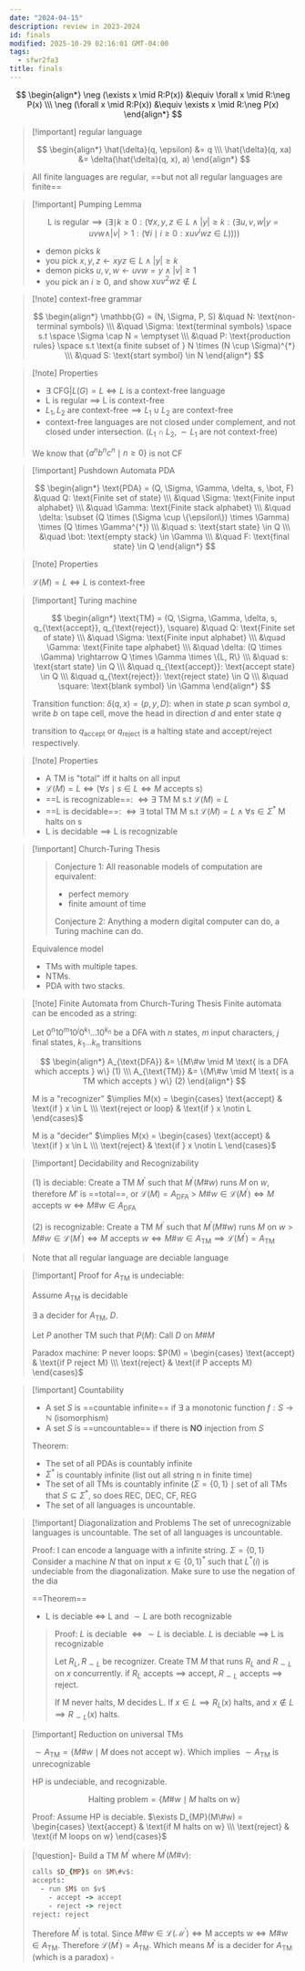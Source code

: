 ```yaml
---
date: "2024-04-15"
description: review in 2023-2024
id: finals
modified: 2025-10-29 02:16:01 GMT-04:00
tags:
  - sfwr2fa3
title: finals
---
```


$$
\begin{align*}
\neg (\exists  x \mid R:P(x)) &\equiv \forall x \mid R:\neg P(x) \\\
\neg (\forall x \mid R:P(x)) &\equiv \exists x \mid R:\neg P(x)
\end{align*}
$$

> [!important] regular language
>
> $$
> \begin{align*}
> \hat{\delta}(q, \epsilon) &= q \\\
> \hat{\delta}(q, xa) &= \delta(\hat{\delta}(q, x), a)
> \end{align*}
> $$

> All finite languages are regular, ==but not all regular languages are finite==

> [!important] Pumping Lemma
>
> $$
> \text{L is regular} \implies (\exists \mid  k \geq 0: (\forall x,y,z \in L \land |y| \geq k : (\exists  u,v,w | y=uvw \land |v| > 1: (\forall i \mid i \geq 0: xuv^iwz \in L))))
> $$
>
> - demon picks $k$
> - you pick $x,y,z \leftarrow xyz \in L \land |y| \geq k$
> - demon picks $u,v,w \leftarrow uvw = y \land |v| \geq 1$
> - you pick an $i \geq 0$, and show $xuv^2wz \notin L$

> [!note] context-free grammar
>
> $$
> \begin{align*}
> \mathbb{G} = (N, \Sigma, P, S) &\quad N: \text{non-terminal symbols} \\\
> &\quad \Sigma: \text{terminal symbols} \space s.t \space \Sigma \cap N = \emptyset \\\
> &\quad P: \text{production rules} \space s.t \text{a finite subset of } N \times (N \cup \Sigma)^{*} \\\
> &\quad S: \text{start symbol} \in N
> \end{align*}
> $$

> [!note] Properties
>
> - $\exists \text{ CFG} | L(G) = L \iff L \text{ is a context-free language}$
> - L is regular $\implies$ L is context-free
> - $L_{1}, L_{2} \text{ are context-free} \implies L_{1} \cup L_{2} \text{ are context-free}$
> - context-free languages are not closed under complement, and not closed under intersection. ($L_1 \cap L_2, \sim{L_1} \text{ are not context-free}$)
>
> We know that $\{a^nb^nc^n\mid n \geq 0\}$ is not CF

> [!important] Pushdown Automata PDA
>
> $$
> \begin{align*}
> \text{PDA} = (Q, \Sigma, \Gamma, \delta, s, \bot, F) &\quad Q: \text{Finite set of state} \\\
> &\quad \Sigma: \text{Finite input alphabet} \\\
> &\quad \Gamma: \text{Finite stack alphabet} \\\
> &\quad \delta: \subset (Q \times (\Sigma \cup \{\epsilon\}) \times \Gamma) \times (Q \times \Gamma^{*}) \\\
> &\quad s: \text{start state} \in Q \\\
> &\quad \bot: \text{empty stack} \in \Gamma \\\
> &\quad F: \text{final state} \in Q
> \end{align*}
> $$

> [!note] Properties
>
> $\mathcal{L}(M) = L \iff L \text{ is context-free}$

> [!important] Turing machine
>
> $$
> \begin{align*}
> \text{TM} = (Q, \Sigma, \Gamma, \delta, s, q_{\text{accept}}, q_{\text{reject}}, \square) &\quad Q: \text{Finite set of state} \\\
> &\quad \Sigma: \text{Finite input alphabet} \\\
> &\quad \Gamma: \text{Finite tape alphabet} \\\
> &\quad \delta: (Q \times \Gamma) \rightarrow Q \times \Gamma \times \{L, R\} \\\
> &\quad s: \text{start state} \in Q \\\
> &\quad q_{\text{accept}}: \text{accept state} \in Q \\\
> &\quad q_{\text{reject}}: \text{reject state} \in Q \\\
> &\quad \square: \text{blank symbol} \in \Gamma
> \end{align*}
> $$
>
> Transition function: $\delta(q, x) = (p, y, D)$: when in state $p$ scan symbol $a$, write $b$ on tape cell, move the head in direction $d$ and enter state $q$
>
> transition to $q_{\text{accept}}$ or $q_{\text{reject}}$ is a halting state and accept/reject respectively.

> [!note] Properties
>
> - A TM is "total" iff it halts on all input
> - $\mathcal{L}(M) = L \iff (\forall  s \mid  s \in L \iff M \text{ accepts s})$
> - ==L is recognizable==: $\iff \exists \text{ TM M s.t } \mathcal{L}(M)=L$
> - ==L is decidable==: $\iff \exists \text{ total TM M s.t } \mathcal{L}(M)=L \land \forall s \in \Sigma^{*} \text{ M halts on s}$
> - $\text{L is decidable} \implies \text{L is recognizable}$

> [!important] Church-Turing Thesis
>
> > Conjecture 1:
> > All reasonable models of computation are equivalent:
> >
> > - perfect memory
> > - finite amount of time
> >
> > Conjecture 2:
> > Anything a modern digital computer can do, a Turing machine can do.
>
> Equivalence model
>
> - TMs with multiple tapes.
> - NTMs.
> - PDA with two stacks.

> [!note] Finite Automata from Church-Turing Thesis
> Finite automata can be encoded as a string:
>
> Let $0^n10^m10^j0^{k_1}\ldots 10^{k_n}$ be a DFA with $n$ states, $m$ input characters, $j$ final states, $k_1\ldots k_n$ transitions
>
> $$
> \begin{align*}
> A_{\text{DFA}} &= \{M\#w \mid M \text{ is a DFA which accepts } w\} (1) \\\
> A_{\text{TM}} &= \{M\#w \mid M \text{ is a TM which accepts } w\} (2)
> \end{align*}
> $$
>
> M is a "recognizer" $\implies M(x)  = \begin{cases} \text{accept} & \text{if } x \in L \\\ \text{reject or loop} & \text{if } x \notin L \end{cases}$
>
> M is a "decider" $\implies M(x)  = \begin{cases} \text{accept} & \text{if } x \in L \\\ \text{reject} & \text{if } x \notin L \end{cases}$

> [!important] Decidability and Recognizability
>
> (1) is deciable: Create a TM $M^{'}$ such that $M^{'}(M\#w)$ runs $M$ on $w$, therefore $M'$ is ==total==, or $\mathcal{L}(M) = A_{\text{DFA}}$ > $M\#w \in \mathcal{L}(M^{'}) \iff M \text{ accepts } w \iff M\#w \in A_{\text{DFA}}$
>
> (2) is recognizable: Create a TM $M^{'}$ such that $M^{'}(M\#w)$ runs $M$ on $w$ > $M\#w \in \mathcal{L}(M^{'}) \iff M \text{ accepts } w \iff M\#w \in A_{\text{TM}} \implies \mathcal{L}(M^{'}) = A_{\text{TM}}$

> Note that all regular language are deciable language

> [!important] Proof for $A_{\text{TM}}$ is undeciable:
>
> Assume $A_{\text{TM}}$ is decidable
>
> $\exists$ a decider for $A_{\text{TM}}$, $D$.
>
> Let $P$ another TM such that $P(M)$: Call $D$ on $M\#M$
>
> Paradox machine: P never loops: $P(M) = \begin{cases} \text{accept} & \text{if  P reject M} \\\ \text{reject} & \text{if P accepts M} \end{cases}$

> [!important] Countability
>
> - A set $S$ is ==countable infinite== if $\exists$ a monotonic function $f: S \rightarrow \mathbb{N}$ (isomorphism)
> - A set $S$ is ==uncountable== if there is **NO** injection from $S$
>
> Theorem:
>
> - The set of all PDAs is countably infinite
> - $\Sigma^{*}$ is countably infinite (list out all string n in finite time)
> - The set of all TMs is countably infinite ($\Sigma = \{0,1\} \mid  \text{set of all TMs that } S \subseteq \Sigma^{*}$, so does REC, DEC, CF, REG
> - The set of all languages is uncountable.

> [!important] Diagonalization and Problems
> The set of unrecognizable languages is uncountable.
> The set of all languages is uncountable.
>
> Proof: I can encode a language with a infinite string. $\Sigma = \{0,1\}$
> Consider a machine $N$ that on input $x \in \{0,1\}^{*}$ such that $L^{*}(i)$ is undeciable from the diagonalization. Make sure to use the negation of the dia
>
> ==Theorem==
>
> - L is deciable $\iff$ L and $\sim L$ are both recognizable
>
> > Proof: $L$ is deciable $\iff \sim L$ is deciable. $L$ is deciable $\implies$ L is recognizable
> >
> > Let $R_L, R_{\sim L}$ be recognizer. Create TM $M$ that runs $R_L$ and $R_{\sim L}$ on $x$ concurrently. if $R_L$ accepts $\implies$ accept, $R_{\sim L}$ accepts $\implies$ reject.
> >
> > If M never halts, M decides L. If $x \in L \implies R_L(x) \text{ halts}$, and $x \notin L \implies R_{\sim L}(x) \text{ halts}$.

> [!important] Reduction on universal TMs
>
> $\sim A_{\text{TM}} = \{M\#w \mid M \text{ does not accept w}\}$. Which implies $\sim A_{\text{TM}}$ is unrecognizable
>
> HP is undeciable, and recognizable.
>
> $$
> \text{Halting problem} = \{M\#w \mid M \text{ halts on w} \}
> $$
>
> Proof: Assume HP is deciable. $\exists D_{MP}(M\#w) = \begin{cases} \text{accept} & \text{if M halts on w}  \\\ \text{reject} & \text{if M loops on w} \end{cases}$

> [!question]- Build a TM $M^{'}$ where $M^{'}(M\#v)$:
>
> ```prolog
> calls $D_{MP}$ on $M\#v$:
> accepts:
>   - run $M$ on $v$
>     - accept -> accept
>     - reject -> reject
> reject: reject
> ```
>
> Therefore $M^{'}$ is total. Since $M\#w \in \mathcal{L(M^{'})} \iff \text{M accepts w} \iff M\#w \in A_{\text{TM}}$. Therefore $\mathcal{L}(M^{'}) = A_{\text{TM}}$. Which means $M^{'}$ is a decider for $A_{\text{TM}}$ (which is a paradox) $\square$
